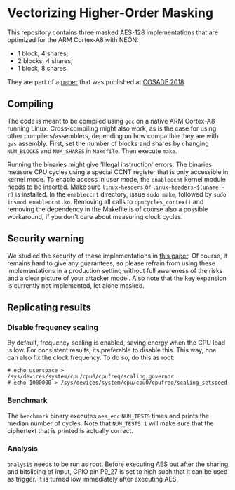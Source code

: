 # Vectorizing Higher-Order Masking

This repository contains three masked AES-128 implementations that are optimized for the ARM Cortex-A8 with NEON:

- 1 block, 4 shares;
- 2 blocks, 4 shares;
- 1 block, 8 shares.

They are part of a [paper](https://ko.stoffelen.nl/papers/cosade2018-aesneon.pdf) that was published at [COSADE 2018](https://www.cosade.org/).


## Compiling

The code is meant to be compiled using `gcc` on a native ARM Cortex-A8 running Linux. Cross-compiling might also work, as is the case for using other compilers/assemblers, depending on how compatible they are with `gas` assembly. First, set the number of blocks and shares by changing `NUM_BLOCKS` and `NUM_SHARES` in `Makefile`. Then execute `make`.

Running the binaries might give 'Illegal instruction' errors. The binaries measure CPU cycles using a special CCNT register that is only accessible in kernel mode. To enable access in user mode, the `enableccnt` kernel module needs to be inserted. Make sure `linux-headers` or `linux-headers-$(uname -r)` is installed. In the `enableccnt` directory, issue `sudo make`, followed by `sudo insmod enableccnt.ko`. Removing all calls to `cpucycles_cortex()` and removing the dependency in the Makefile is of course also a possible workaround, if you don't care about measuring clock cycles.

## Security warning

We studied the security of these implementations in [this paper](https://ko.stoffelen.nl/papers/cosade2018-aesneon.pdf). Of course, it remains hard to give any guarantees, so please refrain from using these implementations in a production setting without full awareness of the risks and a clear picture of your attacker model. Also note that the key expansion is currently not implemented, let alone masked.

## Replicating results

### Disable frequency scaling

By default, frequency scaling is enabled, saving energy when the CPU load is low. For consistent results, its preferable to disable this. This way, one can also fix the clock frequency. To do so, do this as root:
```
# echo userspace > /sys/devices/system/cpu/cpu0/cpufreq/scaling_governor
# echo 1000000 > /sys/devices/system/cpu/cpu0/cpufreq/scaling_setspeed
```

### Benchmark

The `benchmark` binary executes `aes_enc` `NUM_TESTS` times and prints the median number of cycles. Note that `NUM_TESTS 1` will make sure that the ciphertext that is printed is actually correct.

### Analysis
`analysis` needs to be run as root. Before executing AES but after the sharing and bitslicing of input, GPIO pin P9_27 is set to high such that it can be used as trigger. It is turned low immediately after executing AES.
